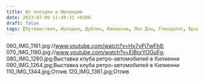 ```yaml
---
title: Из поездки в Ирландию
date: 2023-07-09 11:49:31 +0100
draft: false
tags: [Путешествия, Ирладия, Дублин, Килкенни, Лох Дэн, Глендалох, Брэй, 2023]
---
```

060_IMG_1161.jpg://www.youtube.com/watch?v=Hv7vPj7wFh8;
070_IMG_1180.jpg://www.youtube.com/watch?v=EjBorYOGuFg;
080_IMG_1260.jpg;Выставка клуба ретро-автомобилей в Килкенни
090_IMG_1264.jpg;Выставка клуба ретро-автомобилей в Килкенни
110_IMG_1344.jpg;Отлив
120_IMG_1361.jpg;Отлив